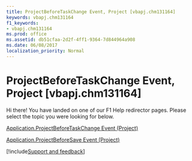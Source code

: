 ```yaml
---
title: ProjectBeforeTaskChange Event, Project [vbapj.chm131164]
keywords: vbapj.chm131164
f1_keywords:
- vbapj.chm131164
ms.prod: office
ms.assetid: db51cfaa-2d2f-4ff1-9364-7d844964a908
ms.date: 06/08/2017
localization_priority: Normal
---
```



# ProjectBeforeTaskChange Event, Project [vbapj.chm131164]

Hi there! You have landed on one of our F1 Help redirector pages. Please select the topic you were looking for below.

[Application.ProjectBeforeTaskChange Event (Project)](https://msdn.microsoft.com/library/995024c3-b031-0ddd-0fbe-4d817f237473%28Office.15%29.aspx)

[Application.ProjectBeforeSave Event (Project)](https://msdn.microsoft.com/library/406986e7-22f6-109e-1973-f22e81081111%28Office.15%29.aspx)

[!include[Support and feedback](~/includes/feedback-boilerplate.md)]